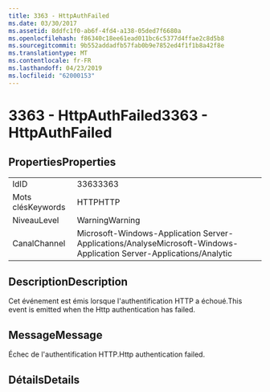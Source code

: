 ```yaml
---
title: 3363 - HttpAuthFailed
ms.date: 03/30/2017
ms.assetid: 8ddfc1f0-ab6f-4fd4-a138-05ded7f6680a
ms.openlocfilehash: f86340c18ee61ead011bc6c5377d4ffae2c8d5b8
ms.sourcegitcommit: 9b552addadfb57fab0b9e7852ed4f1f1b8a42f8e
ms.translationtype: MT
ms.contentlocale: fr-FR
ms.lasthandoff: 04/23/2019
ms.locfileid: "62000153"
---
```

# <a name="3363---httpauthfailed"></a><span data-ttu-id="b23aa-102">3363 - HttpAuthFailed</span><span class="sxs-lookup"><span data-stu-id="b23aa-102">3363 - HttpAuthFailed</span></span>
## <a name="properties"></a><span data-ttu-id="b23aa-103">Properties</span><span class="sxs-lookup"><span data-stu-id="b23aa-103">Properties</span></span>  
  
|||  
|-|-|  
|<span data-ttu-id="b23aa-104">Id</span><span class="sxs-lookup"><span data-stu-id="b23aa-104">ID</span></span>|<span data-ttu-id="b23aa-105">3363</span><span class="sxs-lookup"><span data-stu-id="b23aa-105">3363</span></span>|  
|<span data-ttu-id="b23aa-106">Mots clés</span><span class="sxs-lookup"><span data-stu-id="b23aa-106">Keywords</span></span>|<span data-ttu-id="b23aa-107">HTTP</span><span class="sxs-lookup"><span data-stu-id="b23aa-107">HTTP</span></span>|  
|<span data-ttu-id="b23aa-108">Niveau</span><span class="sxs-lookup"><span data-stu-id="b23aa-108">Level</span></span>|<span data-ttu-id="b23aa-109">Warning</span><span class="sxs-lookup"><span data-stu-id="b23aa-109">Warning</span></span>|  
|<span data-ttu-id="b23aa-110">Canal</span><span class="sxs-lookup"><span data-stu-id="b23aa-110">Channel</span></span>|<span data-ttu-id="b23aa-111">Microsoft-Windows-Application Server-Applications/Analyse</span><span class="sxs-lookup"><span data-stu-id="b23aa-111">Microsoft-Windows-Application Server-Applications/Analytic</span></span>|  
  
## <a name="description"></a><span data-ttu-id="b23aa-112">Description</span><span class="sxs-lookup"><span data-stu-id="b23aa-112">Description</span></span>  
 <span data-ttu-id="b23aa-113">Cet événement est émis lorsque l'authentification HTTP a échoué.</span><span class="sxs-lookup"><span data-stu-id="b23aa-113">This event is emitted when the Http authentication has failed.</span></span>  
  
## <a name="message"></a><span data-ttu-id="b23aa-114">Message</span><span class="sxs-lookup"><span data-stu-id="b23aa-114">Message</span></span>  
 <span data-ttu-id="b23aa-115">Échec de l'authentification HTTP.</span><span class="sxs-lookup"><span data-stu-id="b23aa-115">Http authentication failed.</span></span>  
  
## <a name="details"></a><span data-ttu-id="b23aa-116">Détails</span><span class="sxs-lookup"><span data-stu-id="b23aa-116">Details</span></span>
